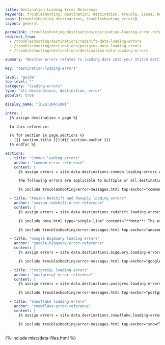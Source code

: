 ```yaml
---
title: Destination Loading Error Reference
keywords: troubleshooting, destination, destination, trouble, issue, help, error, errors, loading issue, loading
tags: [troubleshooting_destinations, troubleshooting_errors]
layout: general

permalink: /troubleshooting/destinations/destination-loading-error-reference
redirect_from: 
  - /troubleshooting/destinations/redshift-data-loading-errors
  - /troubleshooting/destinations/postgres-data-loading-errors
  - /troubleshooting/destinations/destination-data-loading-errors

summary: "Resolve errors related to loading data into your Stitch destination."

key: "destination-loading-errors"

level: "guide"
top-level: ""
category: "loading-errors"
type: "all-destinations, destination, error"
popular: true

display_name: "[DESTINATION]"

intro: |
  {% assign destination = page %}

  In this reference:

  {% for section in page.sections %}
  - [{{ section.title }}](#{{ section.anchor }})
  {% endfor %}

sections:
  - title: "Common loading errors"
    anchor: "common-error-reference"
    content: |
      {% assign errors = site.data.destinations.common.loading-errors.all | sort_natural:"message" %}

      The following errors are applicable to multiple or all destinations:

      {% include troubleshooting/error-messages.html top-anchor="common-error-reference" display-name="Common" %}

  - title: "Amazon Redshift and Panoply loading errors"
    anchor: "amazon-redshift-error-reference"
    content: |
      {% assign errors = site.data.destinations.redshift.loading-errors | sort_natural:"message" %}

      {% include note.html type="single-line" content="**Note**: The errors in this section are applicable to Amazon Redshift and Panoply destinations." %}

      {% include troubleshooting/error-messages.html top-anchor="amazon-redshift-error-reference" display-name="Amazon Redshift" %}

  - title: "Google BigQuery loading errors"
    anchor: "google-bigquery-error-reference"
    content: |
      {% assign errors = site.data.destinations.bigquery.loading-errors.all | sort_natural:"message" %}

      {% include troubleshooting/error-messages.html top-anchor="google-bigquery-error-reference" display-name="Google BigQuery" %}

  - title: "PostgreSQL loading errors"
    anchor: "postgresql-error-reference"
    content: |
      {% assign errors = site.data.destinations.postgres.loading-errors | sort_natural:"message" %}

      {% include troubleshooting/error-messages.html top-anchor="postgresql-error-reference" display-name="PostgreSQL" %}

  - title: "Snowflake loading errors"
    anchor: "snowflake-error-reference"
    content: |
      {% assign errors = site.data.destinations.snowflake.loading-errors.all | sort_natural:"message" %}

      {% include troubleshooting/error-messages.html top-anchor="snowflake-error-reference" display-name="Snowflake" %}
---
```

{% include misc/data-files.html %}